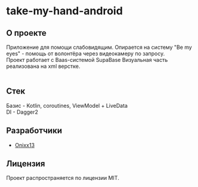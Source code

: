 # take-my-hand-android

## О проекте

Приложение для помощи слабовидящим. Опирается на систему "Be my eyes" - помощь от волонтёра через видеокамеру по запросу.  <br />
Проект работает с Baas-системой SupaBase
Визуальная часть реализована на xml верстке. <br />
<br />

## Стек

Базис - Kotlin, coroutines, ViewModel + LiveData <br />
DI - Dagger2 <br />

## Разработчики

- [Onixx13](https://github.com/Onixx-dev)

## Лицензия

Проект распространяется по лицензии MIT.
